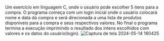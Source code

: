 Um exercício em linguagem C, onde o usuário pode escolher 5 itens para a compra.
O programa começa com um login inicial onde o usuário colocará nome e data da compra e será direcionada a uma lista de produtos disponiveis para a compra e seus respectivos valores. 
No final o programa termina a execução imprimindo o resultado dos intens escolhidos com valores e  os datos do usuário(login).
![Captura de tela 2024-05-14 160425](https://github.com/MariaClaraCorecha/Compras/assets/152640858/d90d018e-c95f-4449-b57a-f4a1dcbb0fef)
